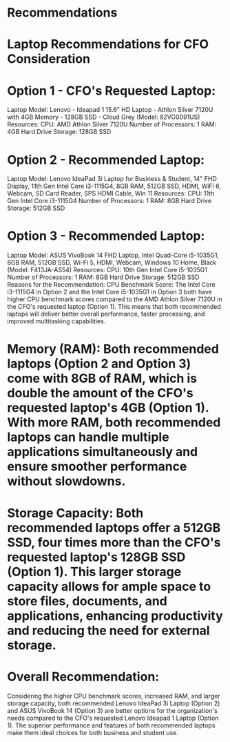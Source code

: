 # Recommendations
# Laptop Recommendations for CFO Consideration

# Option 1 - CFO's Requested Laptop:
Laptop Model: Lenovo - Ideapad 1 15.6" HD Laptop - Athlon Silver 7120U with 4GB Memory - 128GB SSD - Cloud Grey (Model: 82VG0091US)
Resources:
CPU: AMD Athlon Silver 7120U
Number of Processors: 1
RAM: 4GB
Hard Drive Storage: 128GB SSD

# Option 2 - Recommended Laptop:
Laptop Model: Lenovo IdeaPad 3i Laptop for Business & Student, 14" FHD Display, 11th Gen Intel Core i3-1115G4, 8GB RAM, 512GB SSD, HDMI, WiFi 6, Webcam, SD Card Reader, SPS HDMI Cable, Win 11
Resources:
CPU: 11th Gen Intel Core i3-1115G4
Number of Processors: 1
RAM: 8GB
Hard Drive Storage: 512GB SSD

# Option 3 - Recommended Laptop:
Laptop Model: ASUS VivoBook 14 FHD Laptop, Intel Quad-Core i5-1035G1, 8GB RAM, 512GB SSD, Wi-Fi 5, HDMI, Webcam, Windows 10 Home, Black (Model: F413JA-AS54)
Resources:
CPU: 10th Gen Intel Core i5-1035G1
Number of Processors: 1
RAM: 8GB
Hard Drive Storage: 512GB SSD
Reasons for the Recommendation:
CPU Benchmark Score: The Intel Core i3-1115G4 in Option 2 and the Intel Core i5-1035G1 in Option 3 both have higher CPU benchmark scores compared to the AMD Athlon Silver 7120U in the CFO's requested laptop (Option 1). This means that both recommended laptops will deliver better overall performance, faster processing, and improved multitasking capabilities.

# Memory (RAM): Both recommended laptops (Option 2 and Option 3) come with 8GB of RAM, which is double the amount of the CFO's requested laptop's 4GB (Option 1). With more RAM, both recommended laptops can handle multiple applications simultaneously and ensure smoother performance without slowdowns.

# Storage Capacity: Both recommended laptops offer a 512GB SSD, four times more than the CFO's requested laptop's 128GB SSD (Option 1). This larger storage capacity allows for ample space to store files, documents, and applications, enhancing productivity and reducing the need for external storage.

# Overall Recommendation:
Considering the higher CPU benchmark scores, increased RAM, and larger storage capacity, both recommended Lenovo IdeaPad 3i Laptop (Option 2) and ASUS VivoBook 14 (Option 3) are better options for the organization's needs compared to the CFO's requested Lenovo Ideapad 1 Laptop (Option 1). The superior performance and features of both recommended laptops make them ideal choices for both business and student use.
